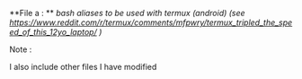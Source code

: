 **File a : **
*bash aliases to be used with termux (android) (see https://www.reddit.com/r/termux/comments/mfpwry/termux_tripled_the_speed_of_this_12yo_laptop/ )*


Note :

I also include other files I have modified
